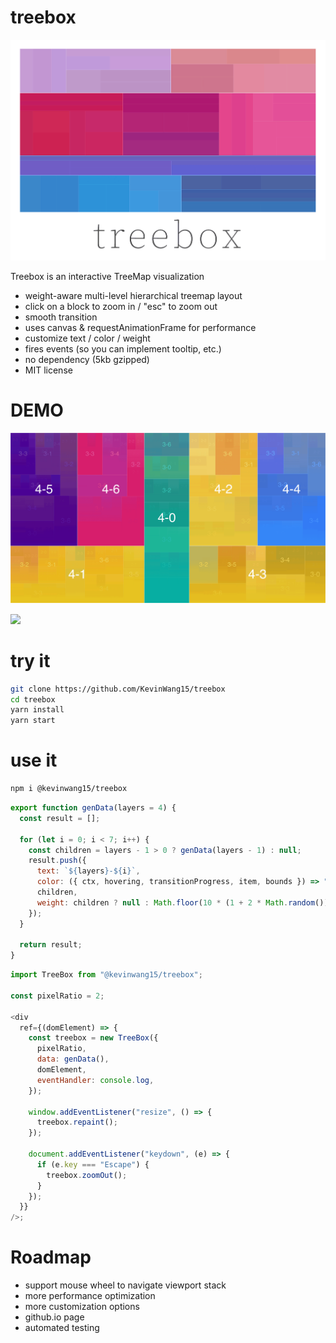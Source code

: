 # treebox

![](https://raw.githubusercontent.com/KevinWang15/treebox/master/design/logo.png)

Treebox is an interactive TreeMap visualization

- weight-aware multi-level hierarchical treemap layout
- click on a block to zoom in / "esc" to zoom out
- smooth transition
- uses canvas & requestAnimationFrame for performance
- customize text / color / weight
- fires events (so you can implement tooltip, etc.)
- no dependency (5kb gzipped)
- MIT license

# DEMO

![](https://raw.githubusercontent.com/KevinWang15/treebox/master/demo.png)

![](https://raw.githubusercontent.com/KevinWang15/treebox/master/demo.gif)

# try it

```bash
git clone https://github.com/KevinWang15/treebox
cd treebox
yarn install
yarn start
```

# use it

```bash
npm i @kevinwang15/treebox
```

```javascript
export function genData(layers = 4) {
  const result = [];

  for (let i = 0; i < 7; i++) {
    const children = layers - 1 > 0 ? genData(layers - 1) : null;
    result.push({
      text: `${layers}-${i}`,
      color: ({ ctx, hovering, transitionProgress, item, bounds }) => "red",
      children,
      weight: children ? null : Math.floor(10 * (1 + 2 * Math.random())),
    });
  }

  return result;
}
```

```javascript
import TreeBox from "@kevinwang15/treebox";

const pixelRatio = 2;

<div
  ref={(domElement) => {
    const treebox = new TreeBox({
      pixelRatio,
      data: genData(),
      domElement,
      eventHandler: console.log,
    });

    window.addEventListener("resize", () => {
      treebox.repaint();
    });

    document.addEventListener("keydown", (e) => {
      if (e.key === "Escape") {
        treebox.zoomOut();
      }
    });
  }}
/>;
```

# Roadmap

- support mouse wheel to navigate viewport stack
- more performance optimization
- more customization options
- github.io page
- automated testing

